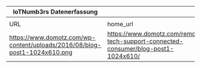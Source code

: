 |IoTNumb3rs Datenerfassung|||||||||||
| ---- | ---- | ---- | ---- | ---- | ---- | ---- | ---- | ---- | ---- | ---- |
||||||||||||
|URL|home_url|filename|device_class|device_count|market_class|market_volume|prognosis_year|publication_year|authorship_class|Dropbox folder|
|https://www.domotz.com/wp-content/uploads/2016/08/blog-post1-1024x610.png|https://www.domotz.com/remote-tech-support-connected-consumer/blog-post1-1024x610/|file6_blog-post1-1024x610.png||||||||marielledemuth/20181106-0000|
